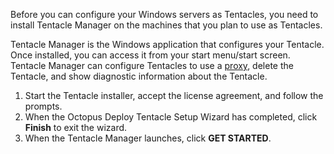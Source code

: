 Before you can configure your Windows servers as Tentacles, you need to install Tentacle Manager on the machines that you plan to use as Tentacles.

Tentacle Manager is the Windows application that configures your Tentacle. Once installed, you can access it from your start menu/start screen. Tentacle Manager can configure Tentacles to use a [proxy](/docs/infrastructure/deployment-targets/proxy-support.md), delete the Tentacle, and show diagnostic information about the Tentacle.

1. Start the Tentacle installer, accept the license agreement, and follow the prompts.
2. When the Octopus Deploy Tentacle Setup Wizard has completed, click **Finish** to exit the wizard.
3. When the Tentacle Manager launches, click **GET STARTED**.
